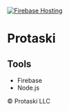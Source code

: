 [![Firebase Hosting](https://github.com/protaski/landing/actions/workflows/deploy.yml/badge.svg?branch=main)](https://github.com/protaski/landing/actions/workflows/deploy.yml)

# Protaski

## Tools

- Firebase
- Node.js

© Protaski LLC